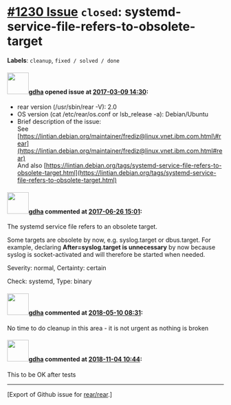 [\#1230 Issue](https://github.com/rear/rear/issues/1230) `closed`: systemd-service-file-refers-to-obsolete-target
=================================================================================================================

**Labels**: `cleanup`, `fixed / solved / done`

#### <img src="https://avatars.githubusercontent.com/u/888633?u=cdaeb31efcc0048d3619651aa18dd4b76e636b21&v=4" width="50">[gdha](https://github.com/gdha) opened issue at [2017-03-09 14:30](https://github.com/rear/rear/issues/1230):

-   rear version (/usr/sbin/rear -V): 2.0
-   OS version (cat /etc/rear/os.conf or lsb\_release -a): Debian/Ubuntu
-   Brief description of the issue:  
    See
    [https://lintian.debian.org/maintainer/frediz@linux.vnet.ibm.com.html\#rear](https://lintian.debian.org/maintainer/frediz@linux.vnet.ibm.com.html#rear)  
    And also
    [https://lintian.debian.org/tags/systemd-service-file-refers-to-obsolete-target.html](https://lintian.debian.org/tags/systemd-service-file-refers-to-obsolete-target.html)

#### <img src="https://avatars.githubusercontent.com/u/888633?u=cdaeb31efcc0048d3619651aa18dd4b76e636b21&v=4" width="50">[gdha](https://github.com/gdha) commented at [2017-06-26 15:01](https://github.com/rear/rear/issues/1230#issuecomment-311085676):

The systemd service file refers to an obsolete target.

Some targets are obsolete by now, e.g. syslog.target or dbus.target. For
example, declaring **After=syslog.target is unnecessary** by now because
syslog is socket-activated and will therefore be started when needed.

Severity: normal, Certainty: certain

Check: systemd, Type: binary

#### <img src="https://avatars.githubusercontent.com/u/888633?u=cdaeb31efcc0048d3619651aa18dd4b76e636b21&v=4" width="50">[gdha](https://github.com/gdha) commented at [2018-05-10 08:31](https://github.com/rear/rear/issues/1230#issuecomment-387989273):

No time to do cleanup in this area - it is not urgent as nothing is
broken

#### <img src="https://avatars.githubusercontent.com/u/888633?u=cdaeb31efcc0048d3619651aa18dd4b76e636b21&v=4" width="50">[gdha](https://github.com/gdha) commented at [2018-11-04 10:44](https://github.com/rear/rear/issues/1230#issuecomment-435659089):

This to be OK after tests

------------------------------------------------------------------------

\[Export of Github issue for
[rear/rear](https://github.com/rear/rear).\]

